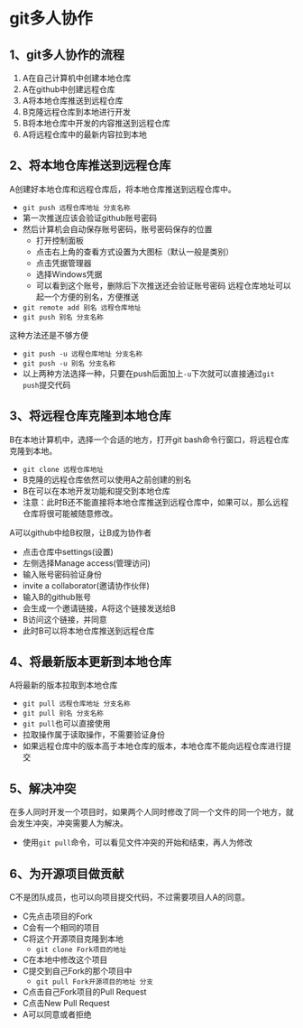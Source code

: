 # git多人协作

## 1、git多人协作的流程

1. A在自己计算机中创建本地仓库
2. A在github中创建远程仓库
3. A将本地仓库推送到远程仓库
4. B克隆远程仓库到本地进行开发
5. B将本地仓库中开发的内容推送到远程仓库
6. A将远程仓库中的最新内容拉到本地

## 2、将本地仓库推送到远程仓库

A创建好本地仓库和远程仓库后，将本地仓库推送到远程仓库中。

- `git push 远程仓库地址 分支名称`
- 第一次推送应该会验证github账号密码
- 然后计算机会自动保存账号密码，账号密码保存的位置
  - 打开控制面板
  - 点击右上角的查看方式设置为大图标（默认一般是类别）
  - 点击凭据管理器
  - 选择Windows凭据
  - 可以看到这个账号，删除后下次推送还会验证账号密码
    远程仓库地址可以起一个方便的别名，方便推送
- `git remote add 别名 远程仓库地址`
- `git push 别名 分支名称`

这种方法还是不够方便

- `git push -u 远程仓库地址 分支名称`
- `git push -u 别名 分支名称`
- 以上两种方法选择一种，只要在push后面加上`-u`下次就可以直接通过`git push`提交代码

## 3、将远程仓库克隆到本地仓库

B在本地计算机中，选择一个合适的地方，打开git bash命令行窗口，将远程仓库克隆到本地。

- `git clone 远程仓库地址`
- B克隆的远程仓库依然可以使用A之前创建的别名
- B在可以在本地开发功能和提交到本地仓库
- 注意：此时B还不能直接将本地仓库推送到远程仓库中，如果可以，那么远程仓库将很可能被随意修改。

A可以github中给B权限，让B成为协作者

- 点击仓库中settings(设置)
- 左侧选择Manage access(管理访问)
- 输入账号密码验证身份
- invite a collaborator(邀请协作伙伴)
- 输入B的github账号
- 会生成一个邀请链接，A将这个链接发送给B
- B访问这个链接，并同意
- 此时B可以将本地仓库推送到远程仓库

## 4、将最新版本更新到本地仓库

A将最新的版本拉取到本地仓库

- `git pull 远程仓库地址 分支名称`
- `git pull 别名 分支名称`
- `git pull`也可以直接使用
- 拉取操作属于读取操作，不需要验证身份
- 如果远程仓库中的版本高于本地仓库的版本，本地仓库不能向远程仓库进行提交

## 5、解决冲突

在多人同时开发一个项目时，如果两个人同时修改了同一个文件的同一个地方，就会发生冲突，冲突需要人为解决。

- 使用`git pull`命令，可以看见文件冲突的开始和结束，再人为修改

## 6、为开源项目做贡献

C不是团队成员，也可以向项目提交代码，不过需要项目人A的同意。

- C先点击项目的Fork
- C会有一个相同的项目
- C将这个开源项目克隆到本地
  - `git clone Fork项目的地址`
- C在本地中修改这个项目
- C提交到自己Fork的那个项目中
  - `git pull Fork开源项目的地址 分支`
- C点击自己Fork项目的Pull Request
- C点击New Pull Request
- A可以同意或者拒绝

